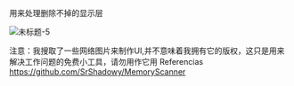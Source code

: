 用来处理删除不掉的显示层

![未标题-5](https://github.com/user-attachments/assets/2f6f13fd-90c3-4012-a7a7-42737f95d675)

注意：我搜取了一些网络图片来制作UI,并不意味着我拥有它的版权，这只是用来解决工作问题的免费小工具，请勿用作它用
Referencias
https://github.com/SrShadowy/MemoryScanner

